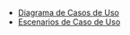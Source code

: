 - [Diagrama de Casos de Uso](diagramasCasosDeUsos/diagramas_de_casos_de_uso.md)
- [Escenarios de Caso de Uso](diagramasUML/escenarios_de_casos_de_uso.md)

